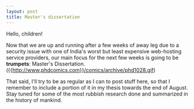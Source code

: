 ```yaml
---
layout: post
title: Master's dissertation
---
```


Hello, children!

Now that we are up and running after a few weeks of away leg due to a security issue with one of India's worst but least expensive web-hosting service providers, our main focus for the next few weeks is going to be **trumpets**: Master's Dissertation.
({{http://www.phdcomics.com}}/comics/archive/phd1028.gif)

That said, I'll try to be as regular as I can to post stuff here, so that I remember to include a portion of it in my thesis towards the end of August. Stay tuned for some of the most rubbish research done and summarized in the history of mankind.
